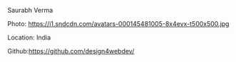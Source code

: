 Saurabh Verma

Photo: https://i1.sndcdn.com/avatars-000145481005-8x4evx-t500x500.jpg

Location: India

Github:https://github.com/design4webdev/
